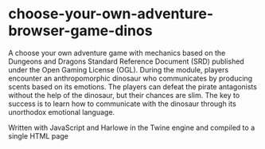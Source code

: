 # choose-your-own-adventure-browser-game-dinos
A choose your own adventure game with mechanics based on the Dungeons and Dragons Standard Reference Document (SRD) published under the Open Gaming License (OGL). During the module, players encounter an anthropomorphic dinosaur who communicates by producing scents based on its emotions. The players can defeat the pirate antagonists without the help of the dinosaur, but their chances are slim. The key to success is to learn how to communicate with the dinosaur through its unorthodox emotional language. 

Written with JavaScript and Harlowe in the Twine engine and compiled to a single HTML page
